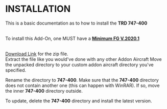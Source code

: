 # INSTALLATION
This is a basic documentation as to how to install the <b>TRD 747-400</b><br><br>
  
To install this Add-On, one MUST have a <a href=https://www.flightgear.org/download><b>Minimum FG V.2020.1</b></a><br><br>

<a href=https://codeload.github.com/Sadia2000/747-400/zip/refs/heads/master>Download Link</a> for the zip file.  
Extract the file like you would've done with any other Addon Aircraft
Move the unpacked directory to your custom addon aircraft directory you've specified.

Rename the directory to <b>747-400</b>.
Make sure that the <b>747-400</b> directory does not contain another one (this can happen with WinRAR). If so, move the inner <b>747-400</b> directory outside.

To update, delete the <b>747-400</b> directory and install the latest version.
